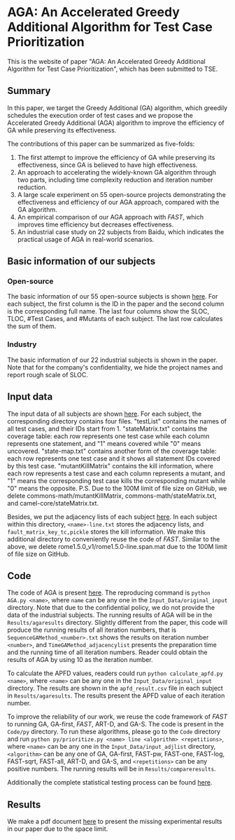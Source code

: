 # AGA: An Accelerated Greedy Additional Algorithm for Test Case Prioritization

This is the website of paper "AGA: An Accelerated Greedy Additional Algorithm for Test Case Prioritization", which has been submitted to TSE.

## Summary

In this paper, we target the Greedy Additional (GA) algorithm, which greedily schedules the execution order of test cases and we propose the Accelerated Greedy Additional (AGA) algorithm to improve the efficiency of GA while preserving its effectiveness. 

The contributions of this paper can be summarized as five-folds:

1. The first attempt to improve the efficiency of GA while preserving its effectiveness, since GA is believed to have high effectiveness.
2. An approach to accelerating the widely-known GA algorithm through two parts, including time complexity reduction and iteration number reduction.
3. A large scale experiment on 55 open-source projects demonstrating the effectiveness and efficiency of our AGA approach, compared with the GA algorithm.
4. An empirical comparison of our AGA approach with *FAST*, which improves time efficiency but decreases effectiveness.
5. An industrial case study on 22 subjects from Baidu, which indicates the practical usage of AGA in real-world scenarios.



## Basic information of our subjects

### Open-source

The basic information of our 55 open-source subjects is shown [here](Basic_Information/opensource.pdf). For each subject, the first column is the ID in the paper and the second column is the corresponding full name. The last four columns show the SLOC, TLOC, #Test Cases, and #Mutants of each subject. The last row calculates the sum of them.

### Industry

The basic information of our 22 industrial subjects is shown in the paper. Note that for the company's confidentiality, we hide the project names and report rough scale of SLOC.

## Input data

The input data of all subjects are shown [here](Input_Data/original_input/). For each subject, the corresponding directory contains four files. "testList" contains the names of all test cases, and their IDs start from 1. "stateMatrix.txt" contains the coverage table: each row represents one test case while each column represents one statement, and "1" means covered while "0" means uncovered. "state-map.txt" contains another form of the coverage table: each row represents one test case and it shows all statement IDs covered by this test case. "mutantKillMatrix" contains the kill information, where each row represents a test case and each column represents a mutant, and "1" means the corresponding test case kills the corresponding mutant while "0" means the opposite. P.S. Due to the 100M limit of file size on GitHub, we delete commons-math/mutantKillMatrix, commons-math/stateMatrix.txt, and camel-core/stateMatrix.txt.

Besides, we put the adjacency lists of each subject [here](Input_Data/input_adjlist/). In each subject within this directory, ```<name>-line.txt``` stores the adjacency lists, and ```fault_matrix_key_tc,pickle``` stores the kill information. We make this additional directory to conveniently reuse the code of *FAST*. Similar to the above, we delete rome1.5.0_v1/rome1.5.0-line.span.mat due to the 100M limit of file size on GitHub.

## Code

The code of AGA is present [here](Code/AGA.py). The reproducing command is ```python AGA.py <name>```, where ```name``` can be any one in the ```Input_Data/original_input``` directory. Note that due to the confidential policy, we do not provide the data of the industrial subjects. The running results of AGA will be in the ```Results/agaresults``` directory. Slightly different from the paper, this code will produce the running results of all iteration numbers, that is ```SequenceGAMethod_<number>.txt``` shows the results on iteration number ```<number>```, and ```TimeGAMethod_adjacencylist``` presents the preparation time and the running time of  all iteration numbers. Reader could obtain the results of AGA by using 10 as the iteration number.

To calculate the APFD values, readers could run ```python calculate_apfd.py <name>```, where ```<name>``` can be any one in the ```Input_Data/original_input``` directory. The results are shown in the ```apfd_result.csv``` file in each subject in ```Results/agaresults```. The results present the APFD value of each iteration number.

To improve the reliability of our work, we reuse the code framework of *FAST* to running GA, GA-first, *FAST*, ART-D, and GA-S. The code is present in the ```Code/py``` directory. To run these algorithms, please go to the ```Code``` directory and run ```python py/prioritize.py <name> line <algorithm> <repetitions>```, where ```<name>``` can be any one in the ```Input_Data/input_adjlist``` directory, ```<algorithm>``` can be any one of GA, GA-first, FAST-pw, FAST-one, FAST-log, FAST-sqrt, FAST-all, ART-D, and GA-S, and ```<repetitions>``` can be any positive numbers. The running results will be in ```Results/compareresults```.

Additionally the complete statistical testing process can be found [here](statisticaltests.R).



## Results

We make a pdf document [here](results.pdf) to present the missing experimental results in our paper due to the space limit.



